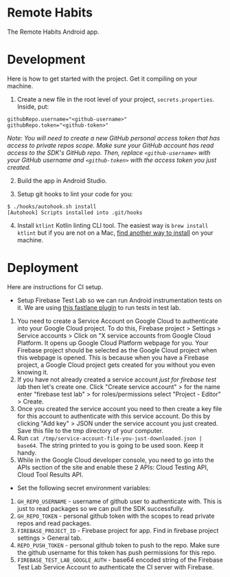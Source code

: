 # Remote Habits

The Remote Habits Android app.

# Development

Here is how to get started with the project. Get it compiling on your machine.

1. Create a new file in the root level of your project, `secrets.properties`. Inside, put:

```
githubRepo.username="<github-username>"
githubRepo.token="<github-token>"
```

*Note: You will need to create a new GitHub personal access token that has access to private repos scope. Make sure your GitHub account has read access to the SDK's GitHub repo. Then, replace `<github-username>` with your GitHub username and `<github-token>` with the access token you just created.*

2. Build the app in Android Studio.

3. Setup git hooks to lint your code for you:

```
$ ./hooks/autohook.sh install
[Autohook] Scripts installed into .git/hooks
```

4. Install `ktlint` Kotlin linting CLI tool. The easiest way is `brew install ktlint` but if you are not on a Mac, [find another way to install](https://ktlint.github.io/#getting-started) on your machine. 

# Deployment

Here are instructions for CI setup. 

* Setup Firebase Test Lab so we can run Android instrumentation tests on it. We are using [this fastlane plugin](https://github.com/pink-room/fastlane-plugin-run_tests_firebase_testlab) to run tests in test lab.

1. You need to create a Service Account on Google Cloud to authenticate into your Google Cloud project. To do this, Firebase project > Settings > Service accounts > Click on "X service accounts from Google Cloud Platform. It opens up Google Cloud Platform webpage for you. Your Firebase project should be selected as the Google Cloud project when this webpage is opened. This is because when you have a Firebase project, a Google Cloud project gets created for you without you even knowing it.
2. If you have not already created a service account *just for firebase test lab* then let's create one. Click "Create service account" > for the name enter "firebase test lab" > for roles/permissions select "Project - Editor" > Create.
3. Once you created the service account you need to then create a key file for this account to authenticate with this service account. Do this by clicking "Add key" > JSON under the service account you just created. Save this file to the tmp directory of your computer. 
4. Run `cat /tmp/service-account-file-you-just-downloaded.json | base64`. The string printed to you is going to be used soon. Keep it handy. 
5. While in the Google Cloud developer console, you need to go into the APIs section of the site and enable these 2 APIs: Cloud Testing API, Cloud Tool Results API. 

* Set the following secret environment variables:

1. `GH_REPO_USERNAME` - username of github user to authenticate with. This is just to read packages so we can pull the SDK successfully.
2. `GH_REPO_TOKEN` - personal github token with the scopes to read private repos and read packages. 
3. `FIREBASE_PROJECT_ID` - Firebase project for app. Find in firebase project settings > General tab. 
4. `REPO_PUSH_TOKEN` - personal github token to push to the repo. Make sure the github username for this token has push permissions for this repo. 
5. `FIREBASE_TEST_LAB_GOOGLE_AUTH` - base64 encoded string of the Firebase Test Lab Service Account to authenticate the CI server with Firebase. 
